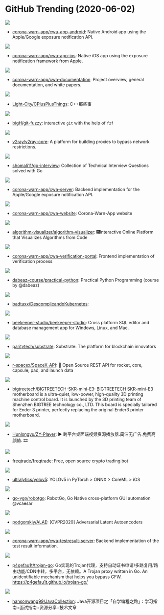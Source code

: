 # GitHub Trending (2020-06-02)

![](https://img.shields.io/badge/Kotlin-New%20218-green?style=flat-square&logo=appveyor)
- [corona-warn-app/cwa-app-android](https://github.com/corona-warn-app/cwa-app-android): Native Android app using the Apple/Google exposure notification API.

![](https://img.shields.io/badge/Swift-New%20124-green?style=flat-square&logo=appveyor)
- [corona-warn-app/cwa-app-ios](https://github.com/corona-warn-app/cwa-app-ios): Native iOS app using the exposure notification framework from Apple.

![](https://img.shields.io/badge/none-New%20136-green?style=flat-square&logo=appveyor)
- [corona-warn-app/cwa-documentation](https://github.com/corona-warn-app/cwa-documentation): Project overview, general documentation, and white papers.

![](https://img.shields.io/badge/C%2B%2B-New%20380-green?style=flat-square&logo=appveyor)
- [Light-City/CPlusPlusThings](https://github.com/Light-City/CPlusPlusThings): C++那些事

![](https://img.shields.io/badge/Shell-New%20225-green?style=flat-square&logo=appveyor)
- [bigH/git-fuzzy](https://github.com/bigH/git-fuzzy): interactive `git` with the help of `fzf`

![](https://img.shields.io/badge/Go-New%20120-green?style=flat-square&logo=appveyor)
- [v2ray/v2ray-core](https://github.com/v2ray/v2ray-core): A platform for building proxies to bypass network restrictions.

![](https://img.shields.io/badge/Go-New%20232-green?style=flat-square&logo=appveyor)
- [shomali11/go-interview](https://github.com/shomali11/go-interview): Collection of Technical Interview Questions solved with Go

![](https://img.shields.io/badge/Java-New%2053-green?style=flat-square&logo=appveyor)
- [corona-warn-app/cwa-server](https://github.com/corona-warn-app/cwa-server): Backend implementation for the Apple/Google exposure notification API.

![](https://img.shields.io/badge/CSS-New%2039-green?style=flat-square&logo=appveyor)
- [corona-warn-app/cwa-website](https://github.com/corona-warn-app/cwa-website): Corona-Warn-App website

![](https://img.shields.io/badge/JavaScript-New%2081-green?style=flat-square&logo=appveyor)
- [algorithm-visualizer/algorithm-visualizer](https://github.com/algorithm-visualizer/algorithm-visualizer): 🎆Interactive Online Platform that Visualizes Algorithms from Code

![](https://img.shields.io/badge/Java-New%2011-green?style=flat-square&logo=appveyor)
- [corona-warn-app/cwa-verification-portal](https://github.com/corona-warn-app/cwa-verification-portal): Frontend implementation of verification process

![](https://img.shields.io/badge/Python-New%20448-green?style=flat-square&logo=appveyor)
- [dabeaz-course/practical-python](https://github.com/dabeaz-course/practical-python): Practical Python Programming (course by @dabeaz)

![](https://img.shields.io/badge/none-New%2032-green?style=flat-square&logo=appveyor)
- [badtuxx/DescomplicandoKubernetes](https://github.com/badtuxx/DescomplicandoKubernetes): 

![](https://img.shields.io/badge/JavaScript-New%20115-green?style=flat-square&logo=appveyor)
- [beekeeper-studio/beekeeper-studio](https://github.com/beekeeper-studio/beekeeper-studio): Cross platform SQL editor and database management app for Windows, Linux, and Mac.

![](https://img.shields.io/badge/Rust-New%2017-green?style=flat-square&logo=appveyor)
- [paritytech/substrate](https://github.com/paritytech/substrate): Substrate: The platform for blockchain innovators

![](https://img.shields.io/badge/JavaScript-New%2062-green?style=flat-square&logo=appveyor)
- [r-spacex/SpaceX-API](https://github.com/r-spacex/SpaceX-API): 🚀 Open Source REST API for rocket, core, capsule, pad, and launch data

![](https://img.shields.io/badge/C%2B%2B-New%204-green?style=flat-square&logo=appveyor)
- [bigtreetech/BIGTREETECH-SKR-mini-E3](https://github.com/bigtreetech/BIGTREETECH-SKR-mini-E3): BIGTREETECH SKR-mini-E3 motherboard is a ultra-quiet, low-power, high-quality 3D printing machine control board. It is launched by the 3D printing team of Shenzhen BIGTREE technology co., LTD. This board is specially tailored for Ender 3 printer, perfectly replacing the original Ender3 printer motherboard.

![](https://img.shields.io/badge/Vue-New%20220-green?style=flat-square&logo=appveyor)
- [Hunlongyu/ZY-Player](https://github.com/Hunlongyu/ZY-Player): ▶️ 跨平台桌面端视频资源播放器.简洁无广告.免费高颜值. 🎞

![](https://img.shields.io/badge/Python-New%2023-green?style=flat-square&logo=appveyor)
- [freqtrade/freqtrade](https://github.com/freqtrade/freqtrade): Free, open source crypto trading bot

![](https://img.shields.io/badge/Jupyter%20Notebook-New%20108-green?style=flat-square&logo=appveyor)
- [ultralytics/yolov5](https://github.com/ultralytics/yolov5): YOLOv5 in PyTorch > ONNX > CoreML > iOS

![](https://img.shields.io/badge/C-New%20183-green?style=flat-square&logo=appveyor)
- [go-vgo/robotgo](https://github.com/go-vgo/robotgo): RobotGo, Go Native cross-platform GUI automation @vcaesar

![](https://img.shields.io/badge/Python-New%2021-green?style=flat-square&logo=appveyor)
- [podgorskiy/ALAE](https://github.com/podgorskiy/ALAE): [CVPR2020] Adversarial Latent Autoencoders

![](https://img.shields.io/badge/Java-New%2014-green?style=flat-square&logo=appveyor)
- [corona-warn-app/cwa-testresult-server](https://github.com/corona-warn-app/cwa-testresult-server): Backend implementation of the test result information.

![](https://img.shields.io/badge/Go-New%2081-green?style=flat-square&logo=appveyor)
- [p4gefau1t/trojan-go](https://github.com/p4gefau1t/trojan-go): Go实现的Trojan代理，支持自动证书申请/多路复用/路由功能/CDN中转，多平台，无依赖。A Trojan proxy written in Go. An unidentifiable mechanism that helps you bypass GFW. https://p4gefau1t.github.io/trojan-go/

![](https://img.shields.io/badge/none-New%2036-green?style=flat-square&logo=appveyor)
- [hansonwang99/JavaCollection](https://github.com/hansonwang99/JavaCollection): Java开源项目之「自学编程之路」：学习指南+面试指南+资源分享+技术文章

